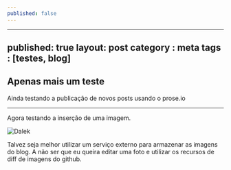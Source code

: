 ```yaml
---
published: false
---
```


---
published: true
layout: post
category : meta
tags : [testes, blog]
---

## Apenas mais um teste

Ainda testando a publicação de novos posts usando o prose.io

---
Agora testando a inserção de uma imagem.

![Dalek](/_posts/caan.jpg)

Talvez seja melhor utilizar um serviço externo para armazenar as imagens do blog. A não ser que eu queira editar uma foto e utilizar os recursos de diff de imagens do github.